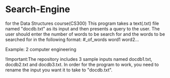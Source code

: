 # Search-Engine
for the Data Structures course(CS300)
This program takes a text(.txt) file named "docdb.txt" as its input and then presents a query to the user.
The user should enter the number of words to be search for and the words to be searched for in the following format:
#_of_words word1 word2...


Example:
2 computer engineering

!Important:The repository includes 3 sample inputs named docdb1.txt, docdb2.txt and docdb3.txt. In order for the program to work, you need to rename the input you want it to take to "docdb.txt".
